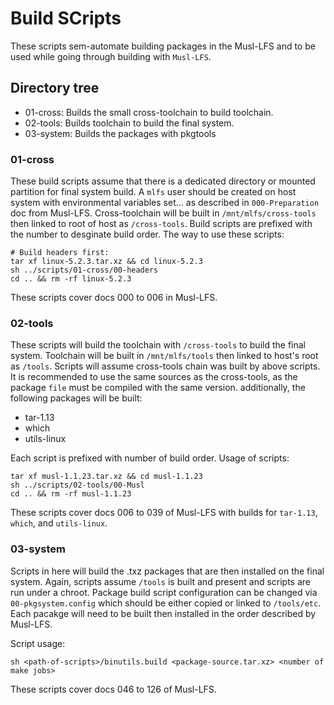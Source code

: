 # Build SCripts

These scripts sem-automate building packages in the Musl-LFS and to be used while going through building with `Musl-LFS`.

## Directory tree

<ul>
   <li>01-cross: Builds the small cross-toolchain to build toolchain.</li>
   <li>02-tools: Builds toolchain to build the final system.</li>
   <li>03-system: Builds the packages with pkgtools</li>
</ul>

### 01-cross

These build scripts assume that there is a dedicated directory or mounted partition for final system build. A `mlfs` user should be created on host system with environmental variables set... as described in `000-Preparation` doc from Musl-LFS. Cross-toolchain will be built in `/mnt/mlfs/cross-tools` then linked to root of host as `/cross-tools`. Build scripts are prefixed with the number to desginate build order. The way to use these scripts:
```
# Build headers first:
tar xf linux-5.2.3.tar.xz && cd linux-5.2.3
sh ../scripts/01-cross/00-headers
cd .. && rm -rf linux-5.2.3
```

These scripts cover docs 000 to 006 in Musl-LFS.

### 02-tools

These scripts will build the toolchain with `/cross-tools` to build the final system. Toolchain will be built in `/mnt/mlfs/tools` then linked to host's root as `/tools`. Scripts will assume cross-tools chain was built by above scripts. It is recommended to use the same sources as the cross-tools, as the package `file` must be compiled with the same version. additionally, the following packages will be built:
<ul>
  <li>tar-1.13</li>
  <li>which</li>
  <li>utils-linux</li>
</ul>

Each script is prefixed with number of build order. Usage of scripts:
```
tar xf musl-1.1.23.tar.xz && cd musl-1.1.23
sh ../scripts/02-tools/00-Musl
cd .. && rm -rf musl-1.1.23
```

These scripts cover docs 006 to 039 of Musl-LFS with builds for `tar-1.13`, `which`, and `utils-linux`.

### 03-system

Scripts in here will build the .txz packages that are then installed on the final system. Again, scripts assume `/tools` is built and present and scripts are run under a chroot. Package build script configuration  can be changed via `00-pkgsystem.config` which should be either copied or linked to `/tools/etc`. Each pacakge will need to be built then installed in the order described by Musl-LFS.

Script usage:
```
sh <path-of-scripts>/binutils.build <package-source.tar.xz> <number of make jobs>
``` 

These scripts cover docs 046 to 126 of Musl-LFS.
